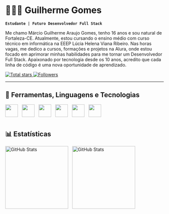 # 👨🏻‍💻 Guilherme Gomes

**`Estudante | Futuro Desenvolvedor Full Stack`**

Me chamo Márcio Guilherme Araujo Gomes, tenho 16 anos e sou natural de Fortaleza-CE. Atualmente, estou cursando o ensino médio com curso técnico em informática na EEEP Lúcia Helena Viana Ribeiro. Nas horas vagas, me dedico a cursos, formações e projetos na Alura, onde estou focado em aprimorar minhas habilidades para me tornar um Desenvolvedor Full Stack. Apaixonado por tecnologia desde os 10 anos, acredito que cada linha de código é uma nova oportunidade de aprendizado.

<p align="left">
    <a href="https://github.com/mguilhermegomes?tab=repositories&sort=stargazers">
        <img 
            alt="Total stars" 
            title="Total de estrelas GitHub" 
            src="https://custom-icon-badges.demolab.com/github/stars/mguilhermegomes?color=55960c&style=for-the-badge&labelColor=488207&logo=star&label=stars"
        />
    </a>
    <a href="https://github.com/mguilhermegomes?tab=followers">
        <img 
            alt="Followers" 
            title="Me siga no GitHub" 
            src="https://custom-icon-badges.demolab.com/github/followers/mguilhermegomes?color=236ad3&labelColor=1155ba&style=for-the-badge&logo=github&label=Followers&logoColor=white"
        />
    </a>
</p>

---

## 🤖 Ferramentas, Linguagens e Tecnologias

<img
    align="left"
    width="40px"
    style="padding-right: 10px;"
    src="https://cdn.jsdelivr.net/gh/devicons/devicon@latest/icons/html5/html5-original.svg"
/>

<img
    align="left"
    width="40px"
    style="padding-right: 10px;"
    src="https://cdn.jsdelivr.net/gh/devicons/devicon@latest/icons/css3/css3-original.svg"
/>

<img
    align="left"
    width="40px"
    style="padding-right: 10px;"
    src="https://cdn.jsdelivr.net/gh/devicons/devicon@latest/icons/git/git-original.svg"
/>

<img
    align="left"
    width="40px"
    style="padding-right: 10px;"
    src="https://cdn.jsdelivr.net/gh/devicons/devicon@latest/icons/github/github-original.svg"
/>

<img
    align="left"
    width="40px"
    style="padding-right: 10px;"
    src="https://img.icons8.com/?size=100&id=UECmBSgBOvPT&format=png&color=000000"
/>

<img
    align="left"
    width="40px"
    style="padding-right: 10px;"
    src="https://cdn3.iconfinder.com/data/icons/flat-design-spreadsheet-set-5/24/macros-vba-512.png"
/>

<br>
<br>
<br>

## 📊 Estatísticas

<img
    align="left"
    alt="GitHub Stats"
    height="200"
    style="padding-right: 10px;"
    src="https://github-readme-stats.vercel.app/api?username=mguilhermegomes&show_icons=true&theme=react&include_all_commits=true"
/>

<img
    align="left"
    alt="GitHub Stats"
    height="200"
    src="https://github-readme-stats.vercel.app/api/top-langs/?username=mguilhermegomes&theme=react&layout=compact&langs_count=7"
/>
